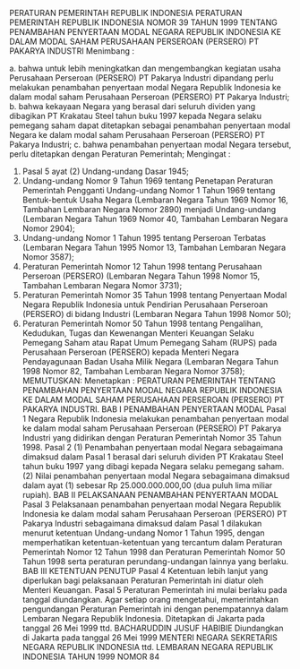  PERATURAN PEMERINTAH REPUBLIK INDONESIA PERATURAN PEMERINTAH REPUBLIK INDONESIA NOMOR 39 TAHUN 1999 TENTANG PENAMBAHAN PENYERTAAN MODAL NEGARA REPUBLIK INDONESIA KE DALAM MODAL SAHAM PERUSAHAAN PERSEROAN (PERSERO) PT PAKARYA INDUSTRI
Menimbang :

a. bahwa untuk lebih meningkatkan dan mengembangkan kegiatan usaha Perusahaan Perseroan (PERSERO) PT Pakarya Industri dipandang perlu melakukan penambahan penyertaan modal Negara Republik Indonesia ke dalam modal saham Perusahaan Perseroan (PERSERO) PT Pakarya Industri;
b. bahwa kekayaan Negara yang berasal dari seluruh dividen yang dibagikan PT Krakatau Steel tahun buku 1997 kepada Negara selaku pemegang saham dapat ditetapkan sebagai penambahan penyertaan modal Negara ke dalam modal saham Perusahaan Perseroan (PERSERO) PT Pakarya Industri;
c. bahwa penambahan penyertaan modal Negara tersebut, perlu ditetapkan dengan Peraturan Pemerintah;
Mengingat :

1. Pasal 5 ayat (2) Undang-undang Dasar 1945;
2. Undang-undang Nomor 9 Tahun 1969 tentang Penetapan Peraturan Pemerintah Pengganti Undang-undang Nomor 1 Tahun 1969 tentang Bentuk-bentuk Usaha Negara (Lembaran Negara Tahun 1969 Nomor 16, Tambahan Lembaran Negara Nomor 2890) menjadi Undang-undang (Lembaran Negara Tahun 1969 Nomor 40, Tambahan Lembaran Negara Nomor 2904);
3. Undang-undang Nomor 1 Tahun 1995 tentang Perseroan Terbatas (Lembaran Negara Tahun 1995 Nomor 13, Tambahan Lembaran Negara Nomor 3587);
4. Peraturan Pemerintah Nomor 12 Tahun 1998 tentang Perusahaan Perseroan (PERSERO) (Lembaran Negara Tahun 1998 Nomor 15, Tambahan Lembaran Negara Nomor 3731);
5. Peraturan Pemerintah Nomor 35 Tahun 1998 tentang Penyertaan Modal Negara Republik Indonesia untuk Pendirian Perusahaan Perseroan (PERSERO) di bidang Industri (Lembaran Negara Tahun 1998 Nomor 50);
6. Peraturan Pemerintah Nomor 50 Tahun 1998 tentang Pengalihan, Kedudukan, Tugas dan Kewenangan Menteri Keuangan Selaku Pemegang Saham atau Rapat Umum Pemegang Saham (RUPS) pada Perusahaan Perseroan (PERSERO) kepada Menteri Negara Pendayagunaan Badan Usaha Milik Negara (Lembaran Negara Tahun 1998 Nomor 82, Tambahan Lembaran Negara Nomor 3758);
MEMUTUSKAN:
 Menetapkan : PERATURAN PEMERINTAH TENTANG PENAMBAHAN PENYERTAAN MODAL NEGARA REPUBLIK INDONESIA KE DALAM MODAL SAHAM PERUSAHAAN PERSEROAN (PERSERO) PT PAKARYA INDUSTRI.
BAB I PENAMBAHAN PENYERTAAN MODAL
Pasal 1
Negara Republik Indonesia melakukan penambahan penyertaan modal ke dalam modal saham Perusahaan Perseroan (PERSERO) PT Pakarya Industri yang didirikan dengan Peraturan Pemerintah Nomor 35 Tahun 1998.
Pasal 2
(1) Penambahan penyertaan modal Negara sebagaimana dimaksud dalam Pasal 1 berasal dari seluruh dividen PT Krakatau Steel tahun buku 1997 yang dibagi kepada Negara selaku pemegang saham.
(2) Nilai penambahan penyertaan modal Negara sebagaimana dimaksud dalam ayat (1) sebesar Rp 25.000.000.000,00 (dua puluh lima miliar rupiah).
BAB II PELAKSANAAN PENAMBAHAN PENYERTAAN MODAL
Pasal 3
Pelaksanaan penambahan penyertaan modal Negara Republik Indonesia ke dalam modal saham Perusahaan Perseroan (PERSERO) PT Pakarya Industri sebagaimana dimaksud dalam Pasal 1 dilakukan menurut ketentuan Undang-undang Nomor 1 Tahun 1995, dengan memperhatikan ketentuan-ketentuan yang tercantum dalam Peraturan Pemerintah Nomor 12 Tahun 1998 dan Peraturan Pemerintah Nomor 50 Tahun 1998 serta peraturan perundang-undangan lainnya yang berlaku.
BAB III KETENTUAN PENUTUP
Pasal 4
Ketentuan lebih lanjut yang diperlukan bagi pelaksanaan Peraturan Pemerintah ini diatur oleh Menteri Keuangan.
Pasal 5
Peraturan Pemerintah ini mulai berlaku pada tanggal diundangkan. Agar setiap orang mengetahui, memerintahkan pengundangan Peraturan Pemerintah ini dengan penempatannya dalam Lembaran Negara Republik Indonesia. Ditetapkan di Jakarta pada tanggal 26 Mei 1999 ttd. BACHARUDDIN JUSUF HABIBIE Diundangkan di Jakarta pada tanggal 26 Mei 1999 MENTERI NEGARA SEKRETARIS NEGARA REPUBLIK INDONESIA ttd. LEMBARAN NEGARA REPUBLIK INDONESIA TAHUN 1999 NOMOR 84